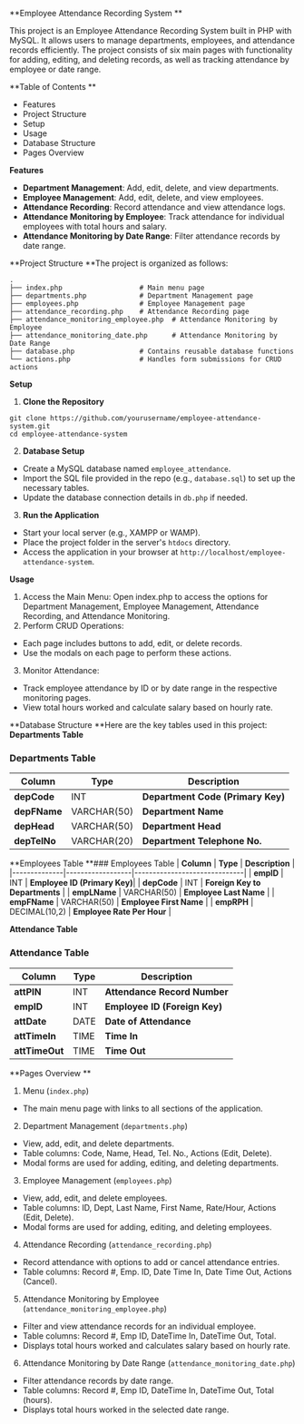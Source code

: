 **Employee Attendance Recording System
**

This project is an Employee Attendance Recording System built in PHP with MySQL. It allows users to manage departments, employees, and attendance records efficiently. The project consists of six main pages with functionality for adding, editing, and deleting records, as well as tracking attendance by employee or date range.

**Table of Contents
**
* Features
* Project Structure
* Setup
* Usage
* Database Structure
* Pages Overview
  
**Features**
* **Department Management**: Add, edit, delete, and view departments.
* **Employee Management**: Add, edit, delete, and view employees.
* **Attendance Recording**: Record attendance and view attendance logs.
* **Attendance Monitoring by Employee**: Track attendance for individual employees with total hours and salary.
* **Attendance Monitoring by Date Range**: Filter attendance records by date range.

**Project Structure
**The project is organized as follows:
```
.
├── index.php                   # Main menu page
├── departments.php             # Department Management page
├── employees.php               # Employee Management page
├── attendance_recording.php    # Attendance Recording page
├── attendance_monitoring_employee.php  # Attendance Monitoring by Employee
├── attendance_monitoring_date.php      # Attendance Monitoring by Date Range
├── database.php                # Contains reusable database functions
└── actions.php                 # Handles form submissions for CRUD actions
```

**Setup**
1. **Clone the Repository**
```
git clone https://github.com/yourusername/employee-attendance-system.git
cd employee-attendance-system
```
2. **Database Setup**
* Create a MySQL database named `employee_attendance`.
* Import the SQL file provided in the repo (e.g., `database.sql`) to set up the necessary tables.
* Update the database connection details in `db.php` if needed.

3. **Run the Application**
* Start your local server (e.g., XAMPP or WAMP).
* Place the project folder in the server's `htdocs` directory.
* Access the application in your browser at `http://localhost/employee-attendance-system`.

**Usage**
1. Access the Main Menu: Open index.php to access the options for Department Management, Employee Management, Attendance Recording, and Attendance Monitoring.
2. Perform CRUD Operations:
* Each page includes buttons to add, edit, or delete records.
* Use the modals on each page to perform these actions.
3. Monitor Attendance:
* Track employee attendance by ID or by date range in the respective monitoring pages.
* View total hours worked and calculate salary based on hourly rate.

**Database Structure
**Here are the key tables used in this project:
**Departments Table**
### Departments Table
| **Column**   | **Type**         | **Description**              |
|--------------|------------------|------------------------------|
| **depCode**  | INT              | **Department Code (Primary Key)** |
| **depFName** | VARCHAR(50)      | **Department Name**          |
| **depHead**  | VARCHAR(50)      | **Department Head**          |
| **depTelNo** | VARCHAR(20)      | **Department Telephone No.** |

**Employees Table
**### Employees Table
| **Column**   | **Type**         | **Description**              |
|--------------|------------------|------------------------------|
| **empID**    | INT              | **Employee ID (Primary Key)**|
| **depCode**  | INT              | **Foreign Key to Departments** |
| **empLName** | VARCHAR(50)      | **Employee Last Name**       |
| **empFName** | VARCHAR(50)      | **Employee First Name**      |
| **empRPH**   | DECIMAL(10,2)    | **Employee Rate Per Hour**   |

**Attendance Table**
### Attendance Table
| **Column**       | **Type**         | **Description**              |
|------------------|------------------|------------------------------|
| **attPIN**       | INT              | **Attendance Record Number** |
| **empID**        | INT              | **Employee ID (Foreign Key)**|
| **attDate**      | DATE             | **Date of Attendance**       |
| **attTimeIn**    | TIME             | **Time In**                  |
| **attTimeOut**   | TIME             | **Time Out**                 |


**Pages Overview
**
1. Menu (`index.php`)
* The main menu page with links to all sections of the application.

2. Department Management (`departments.php`)
* View, add, edit, and delete departments.
* Table columns: Code, Name, Head, Tel. No., Actions (Edit, Delete).
* Modal forms are used for adding, editing, and deleting departments.

3. Employee Management (`employees.php`)
* View, add, edit, and delete employees.
* Table columns: ID, Dept, Last Name, First Name, Rate/Hour, Actions (Edit, Delete).
* Modal forms are used for adding, editing, and deleting employees.

4. Attendance Recording (`attendance_recording.php`)
* Record attendance with options to add or cancel attendance entries.
* Table columns: Record #, Emp. ID, Date Time In, Date Time Out, Actions (Cancel).

5. Attendance Monitoring by Employee (`attendance_monitoring_employee.php`)
* Filter and view attendance records for an individual employee.
* Table columns: Record #, Emp ID, DateTime In, DateTime Out, Total.
* Displays total hours worked and calculates salary based on hourly rate.

6. Attendance Monitoring by Date Range (`attendance_monitoring_date.php`)
* Filter attendance records by date range.
* Table columns: Record #, Emp ID, DateTime In, DateTime Out, Total (hours).
* Displays total hours worked in the selected date range.


